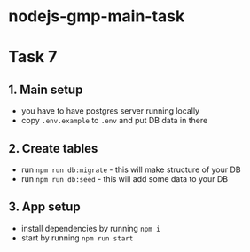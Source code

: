 # nodejs-gmp-main-task

# Task 7

## 1. Main setup
* you have to have postgres server running locally
* copy `.env.example` to `.env` and put DB data in there

##  2. Create tables
* run `npm run db:migrate` - this will make structure of your DB
* run `npm run db:seed` - this will add some data to your DB


## 3. App setup
* install dependencies by running `npm i`
* start by running `npm run start`
